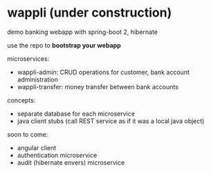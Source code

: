 # wappli (under construction)

demo banking webapp with spring-boot 2, hibernate

use the repo to <b>bootstrap your webapp</b>

microservices:

- wappli-admin: CRUD operations for customer, bank account administration
- wappli-transfer: money transfer between bank accounts

concepts:
- separate database for each microservice
- java client stubs (call REST service as if it was a local java object)

 
 soon to come:
 - angular client
 - authentication microservice
 - audit (hibernate envers) microservice
 
